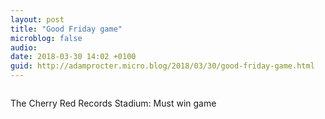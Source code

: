 ```yaml
---
layout: post
title: "Good Friday game"
microblog: false
audio: 
date: 2018-03-30 14:02 +0100
guid: http://adamprocter.micro.blog/2018/03/30/good-friday-game.html
---
```

<a href="http://discursive.adamprocter.co.uk/uploads/2018/fa53bf12bb.jpg"><img src="http://discursive.adamprocter.co.uk/uploads/2018/fa53bf12bb.jpg" width="0" height="0" style="height: auto;" class="sunlit_image" /></a>

The Cherry Red Records Stadium: Must win game

